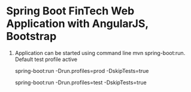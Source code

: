 # Spring Boot FinTech Web Application with AngularJS,  Bootstrap

1) Application can be started using command line mvn spring-boot:run. Default test profile active 

   spring-boot:run -Drun.profiles=prod -DskipTests=true
   
   spring-boot:run -Drun.profiles=test -DskipTests=true
